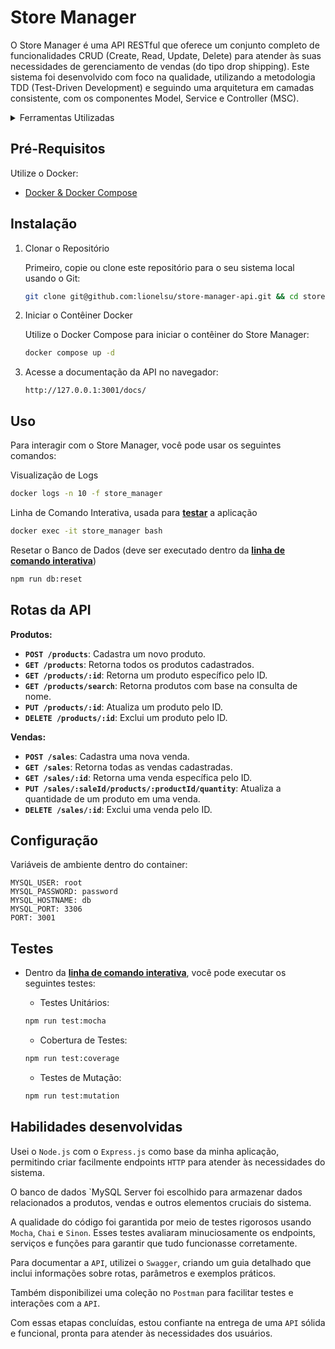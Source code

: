 <!-- Este é um comentário: omitir os tópidos redundantes -->
<!--  **| [Brazil](README.md) | [asdf](README_en.md) |** -->

# Store Manager

O Store Manager é uma API RESTful que oferece um conjunto completo de funcionalidades CRUD (Create, Read, Update, Delete) para atender às suas necessidades de gerenciamento de vendas (do tipo drop shipping). Este sistema foi desenvolvido com foco na qualidade, utilizando a metodologia TDD (Test-Driven Development) e seguindo uma arquitetura em camadas consistente, com os componentes Model, Service e Controller (MSC).

<details>

<summary>Ferramentas Utilizadas</summary>

- **Tecnologias Principais:**
  - Node.js
  - Express.js
  - MySQL Server

- **Testes:**
  - Mocha
  - Chai
  - Sinon

- **Documentação:**
  - Swagger
  - Postman

</details>

## Pré-Requisitos

Utilize o Docker:

- [Docker & Docker Compose](https://docs.docker.com/compose/)

<!-- ## Features -->
## Instalação

1. Clonar o Repositório

    Primeiro, copie ou clone este repositório para o seu sistema local usando o Git:

    ```bash
    git clone git@github.com:lionelsu/store-manager-api.git && cd store-manager-api
    ```

2. Iniciar o Contêiner Docker

    Utilize o Docker Compose para iniciar o contêiner do Store Manager:

    ```bash
    docker compose up -d
    ```

3. Acesse a documentação da API no navegador:

    ```http
    http://127.0.0.1:3001/docs/
    ```

## Uso

Para interagir com o Store Manager, você pode usar os seguintes comandos:

Visualização de Logs

```bash
docker logs -n 10 -f store_manager
```

Linha de Comando Interativa, usada para **[testar](#testes)** a aplicação

```bash
docker exec -it store_manager bash
```

Resetar o Banco de Dados (deve ser executado dentro da **[linha de comando interativa](#uso)**)

```bash
npm run db:reset
```

## Rotas da API

**Produtos:**

- **`POST /products`**: Cadastra um novo produto.
- **`GET /products`**: Retorna todos os produtos cadastrados.
- **`GET /products/:id`**: Retorna um produto específico pelo ID.
- **`GET /products/search`**: Retorna produtos com base na consulta de nome.
- **`PUT /products/:id`**: Atualiza um produto pelo ID.
- **`DELETE /products/:id`**: Exclui um produto pelo ID.

**Vendas:**

- **`POST /sales`**: Cadastra uma nova venda.
- **`GET /sales`**: Retorna todas as vendas cadastradas.
- **`GET /sales/:id`**: Retorna uma venda específica pelo ID.
- **`PUT /sales/:saleId/products/:productId/quantity`**: Atualiza a quantidade de um produto em uma venda.
- **`DELETE /sales/:id`**: Exclui uma venda pelo ID.

## Configuração

Variáveis de ambiente dentro do container:

```mysql
MYSQL_USER: root
MYSQL_PASSWORD: password
MYSQL_HOSTNAME: db
MYSQL_PORT: 3306
PORT: 3001
```

## Testes

- Dentro da **[linha de comando interativa](#uso)**, você pode executar os seguintes testes:

  - Testes Unitários:

  ```bash
  npm run test:mocha
  ```

  - Cobertura de Testes:

  ```bash
  npm run test:coverage
  ```

  - Testes de Mutação:

  ```bash
  npm run test:mutation
  ```

## Habilidades desenvolvidas

Usei o `Node.js` com o `Express.js` como base da minha aplicação, permitindo criar facilmente endpoints `HTTP` para atender às necessidades do sistema.

O banco de dados `MySQL Server foi escolhido para armazenar dados relacionados a produtos, vendas e outros elementos cruciais do sistema.

A qualidade do código foi garantida por meio de testes rigorosos usando `Mocha`, `Chai` e `Sinon`. Esses testes avaliaram minuciosamente os endpoints, serviços e funções para garantir que tudo funcionasse corretamente.

Para documentar a `API`, utilizei o `Swagger`, criando um guia detalhado que inclui informações sobre rotas, parâmetros e exemplos práticos.

Também disponibilizei uma coleção no `Postman` para facilitar testes e interações com a `API`.

Com essas etapas concluídas, estou confiante na entrega de uma `API` sólida e funcional, pronta para atender às necessidades dos usuários.
